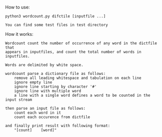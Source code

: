 How to use:

	python3 wordcount.py difctile [inputfile ...]

	You can find some test files in test directory

How it works:

	Wordcount count the number of occurrence of any word in the dictfile that
	appears in inputfiles, and count the total number of words in inputfiles.

	Words are delimited by white space.

	wordcount parse a dictionary file as follows:
		remove all leading whitespace and tabulation on each line
		ignore empty line
		ignore line starting by character '#'
		ignore line with multiple word
		a line with a single word defines a word to be counted in the input stream

	then parse an input file as follows:
		count each word in it
		count each occurence from dictfile

	and finally print result with following format:
		"[count]	[word]"
